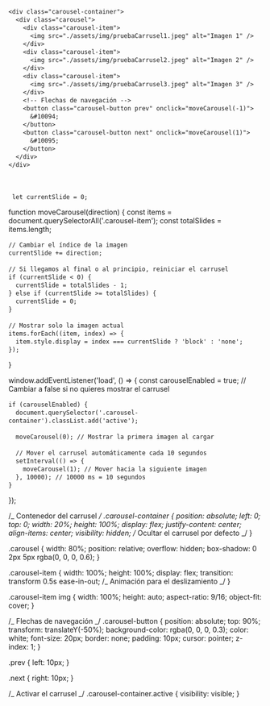  <!-- Carrusel -->

    <div class="carousel-container">
      <div class="carousel">
        <div class="carousel-item">
          <img src="./assets/img/pruebaCarrusel1.jpeg" alt="Imagen 1" />
        </div>
        <div class="carousel-item">
          <img src="./assets/img/pruebaCarrusel2.jpeg" alt="Imagen 2" />
        </div>
        <div class="carousel-item">
          <img src="./assets/img/pruebaCarrusel3.jpeg" alt="Imagen 3" />
        </div>
        <!-- Flechas de navegación -->
        <button class="carousel-button prev" onclick="moveCarousel(-1)">
          &#10094;
        </button>
        <button class="carousel-button next" onclick="moveCarousel(1)">
          &#10095;
        </button>
      </div>
    </div>



     let currentSlide = 0;

function moveCarousel(direction) {
const items = document.querySelectorAll('.carousel-item');
const totalSlides = items.length;

    // Cambiar el índice de la imagen
    currentSlide += direction;

    // Si llegamos al final o al principio, reiniciar el carrusel
    if (currentSlide < 0) {
      currentSlide = totalSlides - 1;
    } else if (currentSlide >= totalSlides) {
      currentSlide = 0;
    }

    // Mostrar solo la imagen actual
    items.forEach((item, index) => {
      item.style.display = index === currentSlide ? 'block' : 'none';
    });

}

window.addEventListener('load', () => {
const carouselEnabled = true; // Cambiar a false si no quieres mostrar el carrusel

    if (carouselEnabled) {
      document.querySelector('.carousel-container').classList.add('active');

      moveCarousel(0); // Mostrar la primera imagen al cargar

      // Mover el carrusel automáticamente cada 10 segundos
      setInterval(() => {
        moveCarousel(1); // Mover hacia la siguiente imagen
      }, 10000); // 10000 ms = 10 segundos
    }

});

/_ Contenedor del carrusel _/
.carousel-container {
position: absolute;
left: 0;
top: 0;
width: 20%;
height: 100%;
display: flex;
justify-content: center;
align-items: center;
visibility: hidden; /_ Ocultar el carrusel por defecto _/
}

.carousel {
width: 80%;
position: relative;
overflow: hidden;
box-shadow: 0 2px 5px rgba(0, 0, 0, 0.6);
}

.carousel-item {
width: 100%;
height: 100%;
display: flex;
transition: transform 0.5s ease-in-out; /_ Animación para el deslizamiento _/
}

.carousel-item img {
width: 100%;
height: auto;
aspect-ratio: 9/16;
object-fit: cover;
}

/_ Flechas de navegación _/
.carousel-button {
position: absolute;
top: 90%;
transform: translateY(-50%);
background-color: rgba(0, 0, 0, 0.3);
color: white;
font-size: 20px;
border: none;
padding: 10px;
cursor: pointer;
z-index: 1;
}

.prev {
left: 10px;
}

.next {
right: 10px;
}

/_ Activar el carrusel _/
.carousel-container.active {
visibility: visible;
}
